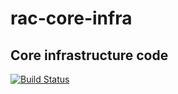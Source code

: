 # rac-core-infra

## Core infrastructure code

[![Build Status](https://dev.azure.com/JB02/RigaAzureCloud/_apis/build/status/janisBerz.rac-core-infra?branchName=master)](https://dev.azure.com/JB02/RigaAzureCloud/_build/latest?definitionId=20&branchName=master)
